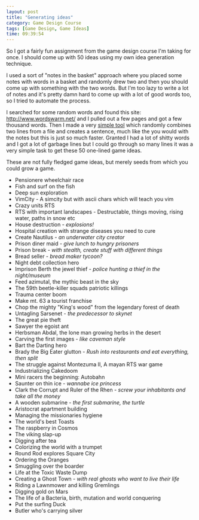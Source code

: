 ```yaml
---
layout: post
title: "Generating ideas"
category: Game Design Course
tags: [Game Design, Game Ideas]
time: 09:39:54
---
```

So I got a fairly fun assignment from the game design course I'm taking for once. I should come up with 50 ideas using my own idea generation technique.

I used a sort of "notes in the basket" approach where you placed some notes with words in a basket and randomly drew two and then you should come up with something with the two words. But I'm too lazy to write a lot of notes and it's pretty damn hard to come up with a lot of good words too, so I tried to automate the process.

I searched for some random words and found this site: <http://www.wordswarm.net/> and I pulled out a few pages and got a few thousand words. Then I made a very [simple tool][tool] which randomly combines two lines from a file and creates a sentence, much like the you would with the notes but this is just so much faster. Granted I had a lot of shitty words and I got a lot of garbage lines but I could go through so many lines it was a very simple task to get these 50 one-lined game ideas.

These are not fully fledged game ideas, but merely seeds from which you could grow a game.

+  Pensionere wheelchair race
+  Fish and surf on the fish
+  Deep sun exploration
+  VimCity - A simcity but with ascii chars which will teach you vim
+  Crazy units RTS
+  RTS with important landscapes - Destructable, things moving, rising water, paths in snow etc
+  House destruction  - *explosions!*
+  Hospital creation with strange diseases you need to cure
+  Create Nautilus  - *an underwater city creator*
+  Prison diner maid  - *give lunch to hungry prisoners*
+  Prison break  - *with stealth, create stuff with different things*
+  Bread seller  - *bread maker tycoon?*
+  Night debt collection hero
+  Imprison Berth the jewel thief  - *police hunting a thief in the night/museum*
+  Feed azimutal, the mythic beast in the sky
+  The 59th beetle-killer squads patriotic killings
+  Trauma center boom
+  Make mt. 63 a tourist franchise
+  Chop the mighty "King's wood" from the legendary forest of death
+  Untagling Sarsenet  - *the predecessor to skynet*
+  The great pie theft
+  Sawyer the egoist ant
+  Herbsman Abdal, the lone man growing herbs in the desert
+  Carving the first images  - *like caveman style*
+  Bart the Darting hero
+  Brady the Big Eater glutton  - *Rush into restaurants and eat everything, then split*
+  The struggle against Montezuma II, A mayan RTS war game
+  Industrializing Cakedoom
+  Mini racers the beginning: Autobahn
+  Saunter on thin ice  - *wannabe ice princess*
+  Clark the Corrupt and Ruler of the Rhen  - *screw your inhabitants and take all the money*
+  A wooden submarine  - *the first submarine, the turtle*
+  Aristocrat apartment building
+  Managing the missionaries hygiene
+  The world's best Toasts
+  The raspberry in Cosmos
+  The viking slap-up
+  Digging after tea
+  Colorizing the world with a trumpet
+  Round Rod explores Square City
+  Ordering the Oranges
+  Smuggling over the boarder
+  Life at the Toxic Waste Dump
+  Creating a Ghost Town  - *with real ghosts who want to live their life*
+  Riding a Lawnmower and killing Gremlings
+  Digging gold on Mars
+  The life of a Bacteria, birth, mutation and world conquering
+  Put the surfing Duck
+  Butler who's carrying silver

[tool]: /files/download/random_words.zip

